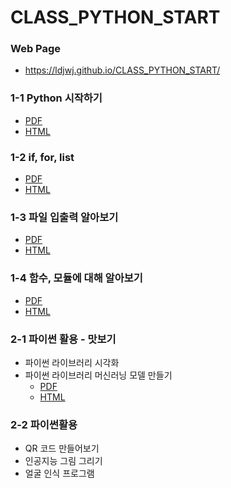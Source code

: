 # CLASS_PYTHON_START

### Web Page 
 * https://ldjwj.github.io/CLASS_PYTHON_START/

### 
### 1-1 Python 시작하기
 * [PDF](https://ldjwj.github.io/CLASS_PYTHON_START/01_python_start.pdf)
 * [HTML](https://ldjwj.github.io/CLASS_PYTHON_START/01_python_start.html)


### 1-2 if, for, list
 * [PDF](https://ldjwj.github.io/CLASS_PYTHON_START/03_python_start_file.pdf)
 * [HTML](https://ldjwj.github.io/CLASS_PYTHON_START/02_python_start_if_for_list.html)


### 1-3 파일 입출력 알아보기
 * [PDF](https://ldjwj.github.io/CLASS_PYTHON_START/03_python_start_file.pdf)
 * [HTML](https://ldjwj.github.io/CLASS_PYTHON_START/03_python_start_file.html)


### 1-4 함수, 모듈에 대해 알아보기
 * [PDF](https://ldjwj.github.io/CLASS_PYTHON_START/04_python_start__fnc_module.pdf)
 * [HTML](https://ldjwj.github.io/CLASS_PYTHON_START/04_python_start__fnc_module.html)

### 2-1 파이썬 활용 - 맛보기
 * 파이썬 라이브러리 시각화
 * 파이썬 라이브러리 머신러닝 모델 만들기 
   * [PDF](https://ldjwj.github.io/CLASS_PYTHON_START/05_ml_start.pdf)
   * [HTML](https://ldjwj.github.io/CLASS_PYTHON_START/05_ml_start.html)

### 2-2 파이썬활용
  - QR 코드 만들어보기
  - 인공지능 그림 그리기
  - 얼굴 인식 프로그램 


